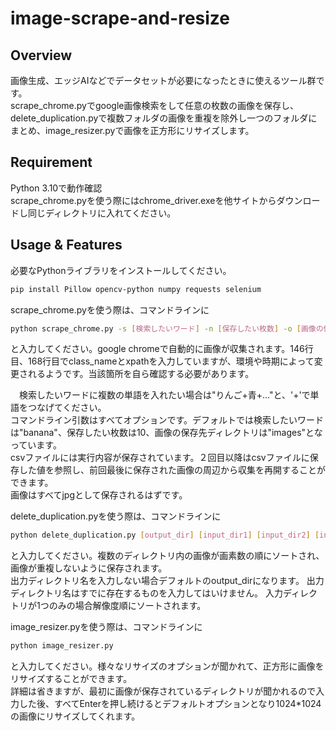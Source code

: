 # image-scrape-and-resize

## Overview
画像生成、エッジAIなどでデータセットが必要になったときに使えるツール群です。  
scrape_chrome.pyでgoogle画像検索をして任意の枚数の画像を保存し、delete_duplication.pyで複数フォルダの画像を重複を除外し一つのフォルダにまとめ、image_resizer.pyで画像を正方形にリサイズします。

## Requirement
Python 3.10で動作確認  
scrape_chrome.pyを使う際にはchrome_driver.exeを他サイトからダウンロードし同じディレクトリに入れてください。


## Usage & Features
必要なPythonライブラリをインストールしてください。
```bash
pip install Pillow opencv-python numpy requests selenium
```
scrape_chrome.pyを使う際は、コマンドラインに
```bash
python scrape_chrome.py -s [検索したいワード] -n [保存したい枚数] -o [画像の保存先ディレクトリ] --csv
```
と入力してください。google chromeで自動的に画像が収集されます。146行目、168行目でclass_nameとxpathを入力していますが、環境や時期によって変更されるようです。当該箇所を自ら確認する必要があります。  

　検索したいワードに複数の単語を入れたい場合は"りんご+青+..."と、'+'で単語をつなげてください。  
コマンドライン引数はすべてオプションです。デフォルトでは検索したいワードは"banana"、保存したい枚数は10、画像の保存先ディレクトリは"images"となっています。  
csvファイルには実行内容が保存されています。２回目以降はcsvファイルに保存した値を参照し、前回最後に保存された画像の周辺から収集を再開することができます。  
画像はすべてjpgとして保存されるはずです。

delete_duplication.pyを使う際は、コマンドラインに
```bash
python delete_duplication.py [output_dir] [input_dir1] [input_dir2] [input_dir3]...
```
と入力してください。複数のディレクトリ内の画像が画素数の順にソートされ、画像が重複しないように保存されます。  
出力ディレクトリ名を入力しない場合デフォルトのoutput_dirになります。
出力ディレクトリ名はすでに存在するものを入力してはいけません。
入力ディレクトリが1つのみの場合解像度順にソートされます。

image_resizer.pyを使う際は、コマンドラインに
```bash
python image_resizer.py
```
と入力してください。様々なリサイズのオプションが聞かれて、正方形に画像をリサイズすることができます。  
詳細は省きますが、最初に画像が保存されているディレクトリが聞かれるので入力した後、すべてEnterを押し続けるとデフォルトオプションとなり1024*1024の画像にリサイズしてくれます。

